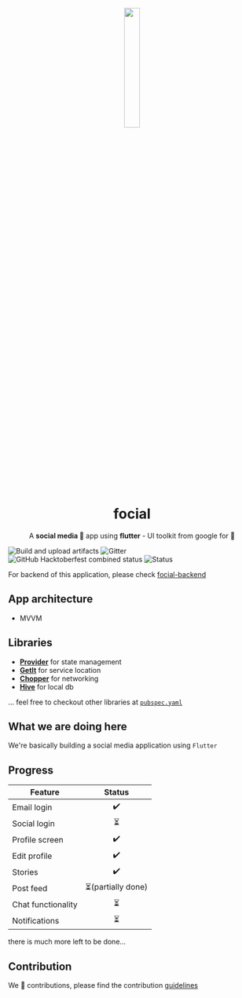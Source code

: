 <p align="center"> <img src="https://github.com/stackinflow/focial/blob/develop/assets/logo.png" width="25%" height="25%"> </p>
<h1 align="center"> focial</h1>

<p align="center"> A <strong>social media 👻</strong> app using <strong>flutter</strong> - UI toolkit from google for 📱 </p>

![Build and upload artifacts](https://github.com/stackinflow/focial/workflows/Build%20and%20upload%20artifacts/badge.svg) ![Gitter](https://img.shields.io/gitter/room/stackinflow/focial) ![GitHub Hacktoberfest combined status](https://img.shields.io/github/hacktoberfest/2020/stackinflow/focial) ![Status](https://img.shields.io/badge/status-development-blue)


For backend of this application, please check [focial-backend](https://github.com/stackinflow/focial-backend)

## App architecture
* MVVM

## Libraries
* [**Provider**](https://pub.dev/packages/provider) for state management
* [**GetIt**](https://pub.dev/packages/get_it) for service location 
* [**Chopper**](https://pub.dev/packages/chopper) for networking
* [**Hive**](https://pub.dev/packages/hive) for local db

... feel free to checkout other libraries at [`pubspec.yaml`](pubspec.yaml)


## What we are doing here
We're basically building a social media application using `Flutter`

## Progress
| Feature |  Status  |
|---------|:--------:|
|Email login| ✔️ |
|Social login| ⏳ |
|Profile screen| ✔️ |
|Edit profile| ✔️ |
|Stories| ✔️ |
|Post feed| ⏳(partially done) |
|Chat functionality |⏳ |
|Notifications|⏳|

there is much more left to be done...

## Contribution
We 💖 contributions, please find the contribution [guidelines](https://stackinflow.github.io/)


